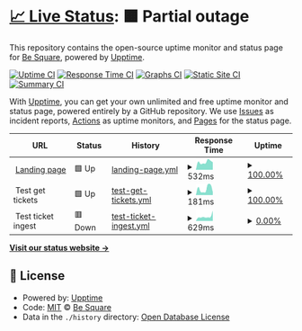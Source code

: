 # [📈 Live Status](https://Be-Square.github.io/upptime): <!--live status--> **🟧 Partial outage**

This repository contains the open-source uptime monitor and status page for [Be Square](https://Be-Square.github.io/upptime), powered by [Upptime](https://github.com/upptime/upptime).

[![Uptime CI](https://github.com/koj-co/upptime/workflows/Uptime%20CI/badge.svg)](https://github.com/koj-co/upptime/actions?query=workflow%3A%22Uptime+CI%22)
[![Response Time CI](https://github.com/koj-co/upptime/workflows/Response%20Time%20CI/badge.svg)](https://github.com/koj-co/upptime/actions?query=workflow%3A%22Response+Time+CI%22)
[![Graphs CI](https://github.com/koj-co/upptime/workflows/Graphs%20CI/badge.svg)](https://github.com/koj-co/upptime/actions?query=workflow%3A%22Graphs+CI%22)
[![Static Site CI](https://github.com/koj-co/upptime/workflows/Static%20Site%20CI/badge.svg)](https://github.com/koj-co/upptime/actions?query=workflow%3A%22Static+Site+CI%22)
[![Summary CI](https://github.com/koj-co/upptime/workflows/Summary%20CI/badge.svg)](https://github.com/koj-co/upptime/actions?query=workflow%3A%22Summary+CI%22)

With [Upptime](https://upptime.js.org), you can get your own unlimited and free uptime monitor and status page, powered entirely by a GitHub repository. We use [Issues](https://github.com/Be-Square/upptime/issues) as incident reports, [Actions](https://github.com/Be-Square/upptime/actions) as uptime monitors, and [Pages](https://Be-Square.github.io/upptime) for the status page.

<!--start: status pages-->
<!-- This summary is generated by Upptime (https://github.com/upptime/upptime) -->
<!-- Do not edit this manually, your changes will be overwritten -->
<!-- prettier-ignore -->
| URL | Status | History | Response Time | Uptime |
| --- | ------ | ------- | ------------- | ------ |
| <img alt="" src="https://icons.duckduckgo.com/ip3/www.besquare.live.ico" height="13"> [Landing page](https://www.besquare.live) | 🟩 Up | [landing-page.yml](https://github.com/Be-Square/upptime/commits/HEAD/history/landing-page.yml) | <details><summary><img alt="Response time graph" src="./graphs/landing-page/response-time-week.png" height="20"> 532ms</summary><br><a href="https://Be-Square.github.io/upptime/history/landing-page"><img alt="Response time 697" src="https://img.shields.io/endpoint?url=https%3A%2F%2Fraw.githubusercontent.com%2FBe-Square%2Fupptime%2FHEAD%2Fapi%2Flanding-page%2Fresponse-time.json"></a><br><a href="https://Be-Square.github.io/upptime/history/landing-page"><img alt="24-hour response time 528" src="https://img.shields.io/endpoint?url=https%3A%2F%2Fraw.githubusercontent.com%2FBe-Square%2Fupptime%2FHEAD%2Fapi%2Flanding-page%2Fresponse-time-day.json"></a><br><a href="https://Be-Square.github.io/upptime/history/landing-page"><img alt="7-day response time 532" src="https://img.shields.io/endpoint?url=https%3A%2F%2Fraw.githubusercontent.com%2FBe-Square%2Fupptime%2FHEAD%2Fapi%2Flanding-page%2Fresponse-time-week.json"></a><br><a href="https://Be-Square.github.io/upptime/history/landing-page"><img alt="30-day response time 564" src="https://img.shields.io/endpoint?url=https%3A%2F%2Fraw.githubusercontent.com%2FBe-Square%2Fupptime%2FHEAD%2Fapi%2Flanding-page%2Fresponse-time-month.json"></a><br><a href="https://Be-Square.github.io/upptime/history/landing-page"><img alt="1-year response time 755" src="https://img.shields.io/endpoint?url=https%3A%2F%2Fraw.githubusercontent.com%2FBe-Square%2Fupptime%2FHEAD%2Fapi%2Flanding-page%2Fresponse-time-year.json"></a></details> | <details><summary><a href="https://Be-Square.github.io/upptime/history/landing-page">100.00%</a></summary><a href="https://Be-Square.github.io/upptime/history/landing-page"><img alt="All-time uptime 97.97%" src="https://img.shields.io/endpoint?url=https%3A%2F%2Fraw.githubusercontent.com%2FBe-Square%2Fupptime%2FHEAD%2Fapi%2Flanding-page%2Fuptime.json"></a><br><a href="https://Be-Square.github.io/upptime/history/landing-page"><img alt="24-hour uptime 100.00%" src="https://img.shields.io/endpoint?url=https%3A%2F%2Fraw.githubusercontent.com%2FBe-Square%2Fupptime%2FHEAD%2Fapi%2Flanding-page%2Fuptime-day.json"></a><br><a href="https://Be-Square.github.io/upptime/history/landing-page"><img alt="7-day uptime 100.00%" src="https://img.shields.io/endpoint?url=https%3A%2F%2Fraw.githubusercontent.com%2FBe-Square%2Fupptime%2FHEAD%2Fapi%2Flanding-page%2Fuptime-week.json"></a><br><a href="https://Be-Square.github.io/upptime/history/landing-page"><img alt="30-day uptime 100.00%" src="https://img.shields.io/endpoint?url=https%3A%2F%2Fraw.githubusercontent.com%2FBe-Square%2Fupptime%2FHEAD%2Fapi%2Flanding-page%2Fuptime-month.json"></a><br><a href="https://Be-Square.github.io/upptime/history/landing-page"><img alt="1-year uptime 99.93%" src="https://img.shields.io/endpoint?url=https%3A%2F%2Fraw.githubusercontent.com%2FBe-Square%2Fupptime%2FHEAD%2Fapi%2Flanding-page%2Fuptime-year.json"></a></details>
| <img alt="" src="https://icons.duckduckgo.com/ip3/null.ico" height="13"> Test get tickets | 🟩 Up | [test-get-tickets.yml](https://github.com/Be-Square/upptime/commits/HEAD/history/test-get-tickets.yml) | <details><summary><img alt="Response time graph" src="./graphs/test-get-tickets/response-time-week.png" height="20"> 181ms</summary><br><a href="https://Be-Square.github.io/upptime/history/test-get-tickets"><img alt="Response time 308" src="https://img.shields.io/endpoint?url=https%3A%2F%2Fraw.githubusercontent.com%2FBe-Square%2Fupptime%2FHEAD%2Fapi%2Ftest-get-tickets%2Fresponse-time.json"></a><br><a href="https://Be-Square.github.io/upptime/history/test-get-tickets"><img alt="24-hour response time 110" src="https://img.shields.io/endpoint?url=https%3A%2F%2Fraw.githubusercontent.com%2FBe-Square%2Fupptime%2FHEAD%2Fapi%2Ftest-get-tickets%2Fresponse-time-day.json"></a><br><a href="https://Be-Square.github.io/upptime/history/test-get-tickets"><img alt="7-day response time 181" src="https://img.shields.io/endpoint?url=https%3A%2F%2Fraw.githubusercontent.com%2FBe-Square%2Fupptime%2FHEAD%2Fapi%2Ftest-get-tickets%2Fresponse-time-week.json"></a><br><a href="https://Be-Square.github.io/upptime/history/test-get-tickets"><img alt="30-day response time 245" src="https://img.shields.io/endpoint?url=https%3A%2F%2Fraw.githubusercontent.com%2FBe-Square%2Fupptime%2FHEAD%2Fapi%2Ftest-get-tickets%2Fresponse-time-month.json"></a><br><a href="https://Be-Square.github.io/upptime/history/test-get-tickets"><img alt="1-year response time 346" src="https://img.shields.io/endpoint?url=https%3A%2F%2Fraw.githubusercontent.com%2FBe-Square%2Fupptime%2FHEAD%2Fapi%2Ftest-get-tickets%2Fresponse-time-year.json"></a></details> | <details><summary><a href="https://Be-Square.github.io/upptime/history/test-get-tickets">100.00%</a></summary><a href="https://Be-Square.github.io/upptime/history/test-get-tickets"><img alt="All-time uptime 97.93%" src="https://img.shields.io/endpoint?url=https%3A%2F%2Fraw.githubusercontent.com%2FBe-Square%2Fupptime%2FHEAD%2Fapi%2Ftest-get-tickets%2Fuptime.json"></a><br><a href="https://Be-Square.github.io/upptime/history/test-get-tickets"><img alt="24-hour uptime 100.00%" src="https://img.shields.io/endpoint?url=https%3A%2F%2Fraw.githubusercontent.com%2FBe-Square%2Fupptime%2FHEAD%2Fapi%2Ftest-get-tickets%2Fuptime-day.json"></a><br><a href="https://Be-Square.github.io/upptime/history/test-get-tickets"><img alt="7-day uptime 100.00%" src="https://img.shields.io/endpoint?url=https%3A%2F%2Fraw.githubusercontent.com%2FBe-Square%2Fupptime%2FHEAD%2Fapi%2Ftest-get-tickets%2Fuptime-week.json"></a><br><a href="https://Be-Square.github.io/upptime/history/test-get-tickets"><img alt="30-day uptime 100.00%" src="https://img.shields.io/endpoint?url=https%3A%2F%2Fraw.githubusercontent.com%2FBe-Square%2Fupptime%2FHEAD%2Fapi%2Ftest-get-tickets%2Fuptime-month.json"></a><br><a href="https://Be-Square.github.io/upptime/history/test-get-tickets"><img alt="1-year uptime 99.95%" src="https://img.shields.io/endpoint?url=https%3A%2F%2Fraw.githubusercontent.com%2FBe-Square%2Fupptime%2FHEAD%2Fapi%2Ftest-get-tickets%2Fuptime-year.json"></a></details>
| <img alt="" src="https://icons.duckduckgo.com/ip3/null.ico" height="13"> Test ticket ingest | 🟥 Down | [test-ticket-ingest.yml](https://github.com/Be-Square/upptime/commits/HEAD/history/test-ticket-ingest.yml) | <details><summary><img alt="Response time graph" src="./graphs/test-ticket-ingest/response-time-week.png" height="20"> 629ms</summary><br><a href="https://Be-Square.github.io/upptime/history/test-ticket-ingest"><img alt="Response time 722" src="https://img.shields.io/endpoint?url=https%3A%2F%2Fraw.githubusercontent.com%2FBe-Square%2Fupptime%2FHEAD%2Fapi%2Ftest-ticket-ingest%2Fresponse-time.json"></a><br><a href="https://Be-Square.github.io/upptime/history/test-ticket-ingest"><img alt="24-hour response time 548" src="https://img.shields.io/endpoint?url=https%3A%2F%2Fraw.githubusercontent.com%2FBe-Square%2Fupptime%2FHEAD%2Fapi%2Ftest-ticket-ingest%2Fresponse-time-day.json"></a><br><a href="https://Be-Square.github.io/upptime/history/test-ticket-ingest"><img alt="7-day response time 629" src="https://img.shields.io/endpoint?url=https%3A%2F%2Fraw.githubusercontent.com%2FBe-Square%2Fupptime%2FHEAD%2Fapi%2Ftest-ticket-ingest%2Fresponse-time-week.json"></a><br><a href="https://Be-Square.github.io/upptime/history/test-ticket-ingest"><img alt="30-day response time 491" src="https://img.shields.io/endpoint?url=https%3A%2F%2Fraw.githubusercontent.com%2FBe-Square%2Fupptime%2FHEAD%2Fapi%2Ftest-ticket-ingest%2Fresponse-time-month.json"></a><br><a href="https://Be-Square.github.io/upptime/history/test-ticket-ingest"><img alt="1-year response time 529" src="https://img.shields.io/endpoint?url=https%3A%2F%2Fraw.githubusercontent.com%2FBe-Square%2Fupptime%2FHEAD%2Fapi%2Ftest-ticket-ingest%2Fresponse-time-year.json"></a></details> | <details><summary><a href="https://Be-Square.github.io/upptime/history/test-ticket-ingest">0.00%</a></summary><a href="https://Be-Square.github.io/upptime/history/test-ticket-ingest"><img alt="All-time uptime 18.52%" src="https://img.shields.io/endpoint?url=https%3A%2F%2Fraw.githubusercontent.com%2FBe-Square%2Fupptime%2FHEAD%2Fapi%2Ftest-ticket-ingest%2Fuptime.json"></a><br><a href="https://Be-Square.github.io/upptime/history/test-ticket-ingest"><img alt="24-hour uptime 0.00%" src="https://img.shields.io/endpoint?url=https%3A%2F%2Fraw.githubusercontent.com%2FBe-Square%2Fupptime%2FHEAD%2Fapi%2Ftest-ticket-ingest%2Fuptime-day.json"></a><br><a href="https://Be-Square.github.io/upptime/history/test-ticket-ingest"><img alt="7-day uptime 0.00%" src="https://img.shields.io/endpoint?url=https%3A%2F%2Fraw.githubusercontent.com%2FBe-Square%2Fupptime%2FHEAD%2Fapi%2Ftest-ticket-ingest%2Fuptime-week.json"></a><br><a href="https://Be-Square.github.io/upptime/history/test-ticket-ingest"><img alt="30-day uptime 0.00%" src="https://img.shields.io/endpoint?url=https%3A%2F%2Fraw.githubusercontent.com%2FBe-Square%2Fupptime%2FHEAD%2Fapi%2Ftest-ticket-ingest%2Fuptime-month.json"></a><br><a href="https://Be-Square.github.io/upptime/history/test-ticket-ingest"><img alt="1-year uptime 0.00%" src="https://img.shields.io/endpoint?url=https%3A%2F%2Fraw.githubusercontent.com%2FBe-Square%2Fupptime%2FHEAD%2Fapi%2Ftest-ticket-ingest%2Fuptime-year.json"></a></details>

<!--end: status pages-->

[**Visit our status website →**](https://Be-Square.github.io/upptime)

## 📄 License

- Powered by: [Upptime](https://github.com/upptime/upptime)
- Code: [MIT](./LICENSE) © [Be Square](https://Be-Square.github.io/upptime)
- Data in the `./history` directory: [Open Database License](https://opendatacommons.org/licenses/odbl/1-0/)
